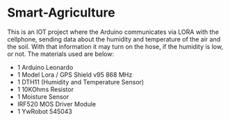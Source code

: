 # Smart-Agriculture
This is an IOT project where the Arduino communicates via LORA with the cellphone, sending data about the humidity and temperature of the air and the soil. With that information it may turn on the hose, if the humidity is low, or not. The materials used are below:

* 1 Arduino Leonardo
* 1 Model Lora / GPS Shield v95 868 MHz
* 1 DTH11 (Humidity and Temperature Sensor)
* 1 10KOhms Resistor
* 1 Moisture Sensor
* IRF520 MOS Driver Module
* 1 YwRobot 545043
